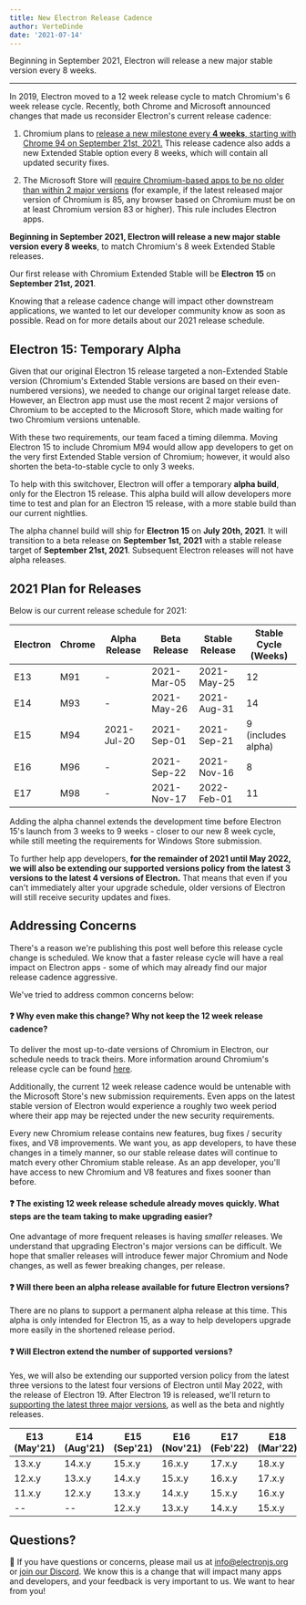 ```yaml
---
title: New Electron Release Cadence
author: VerteDinde
date: '2021-07-14'
---
```


Beginning in September 2021, Electron will release a new major stable version every 8 weeks.

---

In 2019, Electron moved to a 12 week release cycle to match Chromium's 6 week release cycle. Recently, both Chrome and Microsoft announced changes that made us reconsider Electron's current release cadence:

1. Chromium plans to [release a new milestone every **4 weeks**, starting with Chrome 94 on September 21st, 2021.](https://blog.chromium.org/2021/03/speeding-up-release-cycle.html) This release cadence also adds a new Extended Stable option every 8 weeks, which will contain all updated security fixes.

2. The Microsoft Store will [require Chromium-based apps to be no older than within 2 major versions](https://docs.microsoft.com/en-us/windows/uwp/publish/store-policies#102-security) (for example, if the latest released major version of Chromium is 85, any browser based on Chromium must be on at least Chromium version 83 or higher). This rule includes Electron apps.

**Beginning in September 2021, Electron will release a new major stable version every 8 weeks**, to match Chromium's 8 week Extended Stable releases.

Our first release with Chromium Extended Stable will be **Electron 15** on **September 21st, 2021**.

Knowing that a release cadence change will impact other downstream applications, we wanted to let our developer community know as soon as possible. Read on for more details about our 2021 release schedule.

## Electron 15: Temporary Alpha

Given that our original Electron 15 release targeted a non-Extended Stable version (Chromium's Extended Stable versions are based on their even-numbered versions), we needed to change our original target release date. However, an Electron app must use the most recent 2 major versions of Chromium to be accepted to the Microsoft Store, which made waiting for two Chromium versions untenable.

With these two requirements, our team faced a timing dilemma. Moving Electron 15 to include Chromium M94 would allow app developers to get on the very first Extended Stable version of Chromium; however, it would also shorten the beta-to-stable cycle to only 3 weeks.

To help with this switchover, Electron will offer a temporary **alpha build**, only for the Electron 15 release. This alpha build will allow developers more time to test and plan for an Electron 15 release, with a more stable build than our current nightlies.

The alpha channel build will ship for **Electron 15** on **July 20th, 2021**. It will transition to a beta release on **September 1st, 2021**  with a stable release target of **September 21st, 2021**. Subsequent Electron releases will not have alpha releases.

## 2021 Plan for Releases

Below is our current release schedule for 2021:

| Electron | Chrome | Alpha Release | Beta Release | Stable Release | Stable Cycle (Weeks) |
| -------- | ------ | ----- | ---- | ------ | -------- |
| E13 | M91 | -          | 2021-Mar-05 | 2021-May-25 | 12 |
| E14 | M93 | -          | 2021-May-26 | 2021-Aug-31 | 14 |
| E15 | M94 | 2021-Jul-20 | 2021-Sep-01 | 2021-Sep-21 | 9 (includes alpha) |
| E16 | M96 |  - | 2021-Sep-22 | 2021-Nov-16 | 8 |
| E17 | M98 |  - | 2021-Nov-17 | 2022-Feb-01 | 11 |

Adding the alpha channel extends the development time before Electron 15's launch from 3 weeks to 9 weeks - closer to our new 8 week cycle, while still meeting the requirements for Windows Store submission.

To further help app developers, **for the remainder of 2021 until May 2022, we will also be extending our supported versions policy from the latest 3 versions to the latest 4 versions of Electron.** That means that even if you can't immediately alter your upgrade schedule, older versions of Electron will still receive security updates and fixes.

## Addressing Concerns 

There's a reason we're publishing this post well before this release cycle change is scheduled. We know that a faster release cycle will have a real impact on Electron apps - some of which may already find our major release cadence aggressive.

We've tried to address common concerns below:

#### ❓ Why even make this change? Why not keep the 12 week release cadence?

To deliver the most up-to-date versions of Chromium in Electron, our schedule needs to track theirs. More information around Chromium's release cycle can be found [here](https://chromium.googlesource.com/chromium/src/+/master/docs/process/release_cycle.md).

Additionally, the current 12 week release cadence would be untenable with the Microsoft Store's new submission requirements. Even apps on the latest stable version of Electron would experience a roughly two week period where their app may be rejected under the new security requirements.

Every new Chromium release contains new features, bug fixes / security fixes, and V8 improvements. We want you, as app developers, to have these changes in a timely manner, so our stable release dates will continue to match every other Chromium stable release. As an app developer, you'll have access to new Chromium and V8 features and fixes sooner than before.

#### ❓ The existing 12 week release schedule already moves quickly. What steps are the team taking to make upgrading easier?

One advantage of more frequent releases is having _smaller_ releases. We understand that upgrading Electron's major versions can be difficult. We hope that smaller releases will introduce fewer major Chromium and Node changes, as well as fewer breaking changes, per release.

#### ❓ Will there been an alpha release available for future Electron versions?

There are no plans to support a permanent alpha release at this time. This alpha is only intended for Electron 15, as a way to help developers upgrade more easily in the shortened release period.

#### ❓ Will Electron extend the number of supported versions?

Yes, we will also be extending our supported version policy from the latest three versions to the latest four versions of Electron until May 2022, with the release of Electron 19. After Electron 19 is released, we'll return to [supporting the latest three major versions](https://www.electronjs.org/docs/tutorial/support#supported-versions), as well as the beta and nightly releases.

| E13 (May'21) | E14 (Aug'21) | E15 (Sep'21) | E16 (Nov'21) | E17 (Feb'22) | E18 (Mar'22) | E19 (May'22) |
| ------------ | ------------ | ------------ | ------------ | ------------ | ------------ | ------------ |
| 13.x.y | 14.x.y | 15.x.y | 16.x.y | 17.x.y | 18.x.y | 19.x.y |
| 12.x.y | 13.x.y | 14.x.y | 15.x.y | 16.x.y | 17.x.y | 18.x.y |
| 11.x.y | 12.x.y | 13.x.y | 14.x.y | 15.x.y | 16.x.y | 17.x.y |
| --     | --     | 12.x.y | 13.x.y | 14.x.y | 15.x.y |  -- |


## Questions?

📨 If you have questions or concerns, please mail us at [info@electronjs.org](mailto:info@electronjs.org) or [join our Discord](https://discord.com/invite/electron). We know this is a change that will impact many apps and developers, and your feedback is very important to us. We want to hear from you!
